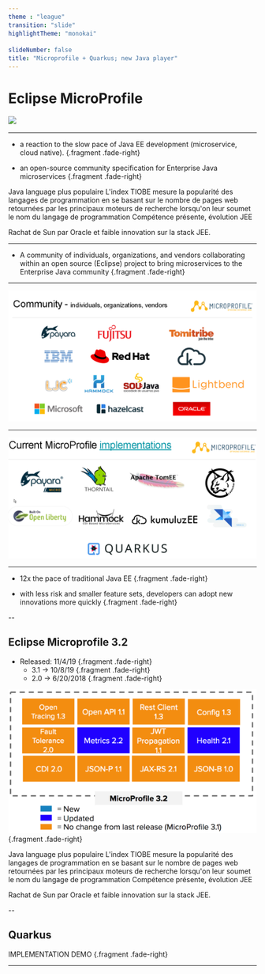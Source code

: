 ```yaml
---
theme : "league"
transition: "slide"
highlightTheme: "monokai"

slideNumber: false
title: "Microprofile + Quarkus; new Java player"
---
```

# Eclipse MicroProfile

![](./img/logo.png)

---

* a reaction to the slow pace of Java EE development (microservice, cloud native). {.fragment .fade-right}

* an open-source community specification for Enterprise Java microservices {.fragment .fade-right}

<aside class="notes">
Java language plus populaire 
L'index TIOBE mesure la popularité des langages de programmation en se basant sur le nombre de pages web retournées par les principaux moteurs de recherche lorsqu'on leur soumet le nom du langage de programmation
Compétence présente, évolution JEE

Rachat de Sun par Oracle et faible innovation sur la stack JEE.
</aside>

---

* A community of individuals, organizations, and vendors collaborating within an open source (Eclipse) project to bring microservices to the Enterprise Java  community {.fragment .fade-right}

---

![](/img/community.png)

---

![](/img/implementation.png)


---

* 12x the pace of traditional Java EE {.fragment .fade-right}

* with less risk and smaller feature sets, developers can adopt new innovations more quickly {.fragment .fade-right}

--

## Eclipse Microprofile 3.2 

* Released: 11/4/19 {.fragment .fade-right}
  * 3.1 -> 10/8/19 {.fragment .fade-right}
  * 2.0 -> 6/20/2018 {.fragment .fade-right}

![](/img/microprofile32.png) {.fragment .fade-right}


<aside class="notes">
Java language plus populaire 
L'index TIOBE mesure la popularité des langages de programmation en se basant sur le nombre de pages web retournées par les principaux moteurs de recherche lorsqu'on leur soumet le nom du langage de programmation
Compétence présente, évolution JEE

Rachat de Sun par Oracle et faible innovation sur la stack JEE.
</aside>

--

## Quarkus

IMPLEMENTATION DEMO {.fragment .fade-right}

---


